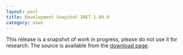 ```yaml
---
layout: post
title: Development Snapshot INET-1.99.0
category: news
---
```


This release is a snapshot of work in progress, please do not use it for
research. The source is available from the [download page](Download.html).

